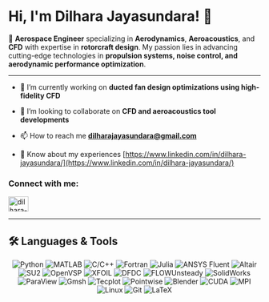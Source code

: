 # Hi, I'm Dilhara Jayasundara! 👋

🚀 **Aerospace Engineer** specializing in **Aerodynamics**, **Aeroacoustics**, and **CFD** with expertise in **rotorcraft design**. My passion lies in advancing cutting-edge technologies in **propulsion systems, noise control, and aerodynamic performance optimization**.

---

- 🔭 I’m currently working on **ducted fan design optimizations using high-fidelity CFD**

- 👯 I’m looking to collaborate on **CFD and aeroacoustics tool developments**

- 📫 How to reach me **dilharajayasundara@gmail.com**

- 📄 Know about my experiences [https://www.linkedin.com/in/dilhara-jayasundara/](https://www.linkedin.com/in/dilhara-jayasundara/)

<h3 align="left">Connect with me:</h3>
<p align="left">
<a href="https://linkedin.com/in/dilhara-jayasundara" target="blank"><img align="center" src="https://raw.githubusercontent.com/rahuldkjain/github-profile-readme-generator/master/src/images/icons/Social/linked-in-alt.svg" alt="dilhara-jayasundara" height="30" width="40" /></a>
</p>

---

## 🛠️ Languages & Tools  

<div align="center">
  <!-- Programming Languages -->
  <img src="https://img.shields.io/badge/Python-3776AB?style=for-the-badge&logo=python&logoColor=white" alt="Python">
  <img src="https://img.shields.io/badge/MATLAB-FF9800?style=for-the-badge&logo=mathworks&logoColor=white" alt="MATLAB">
  <img src="https://img.shields.io/badge/C%2FC%2B%2B-00599C?style=for-the-badge&logo=cplusplus&logoColor=white" alt="C/C++">
  <img src="https://img.shields.io/badge/Fortran-734F96?style=for-the-badge&logoColor=white" alt="Fortran">
  <img src="https://img.shields.io/badge/Julia-9558B2?style=for-the-badge&logo=julia&logoColor=white" alt="Julia">
  
  <!-- CFD Tools -->
  <img src="https://img.shields.io/badge/ANSYS-FF0000?style=for-the-badge&logo=ansys&logoColor=white" alt="ANSYS Fluent">
  <img src="https://img.shields.io/badge/Altair-005395?style=for-the-badge&logo=altair&logoColor=white" alt="Altair">
  <img src="https://img.shields.io/badge/SU2-008FC6?style=for-the-badge&logoColor=white" alt="SU2">
  <img src="https://img.shields.io/badge/OpenVSP-3B82F6?style=for-the-badge&logoColor=white" alt="OpenVSP">
  <img src="https://img.shields.io/badge/XFOIL-6A5ACD?style=for-the-badge&logoColor=white" alt="XFOIL">
  <img src="https://img.shields.io/badge/DFDC-FFA500?style=for-the-badge&logoColor=white" alt="DFDC">
  <img src="https://img.shields.io/badge/FLOWUnsteady-5F9EA0?style=for-the-badge&logoColor=white" alt="FLOWUnsteady">

  <!-- Design & Visualization -->
  <img src="https://img.shields.io/badge/SolidWorks-005DAB?style=for-the-badge&logoColor=white" alt="SolidWorks">
  <img src="https://img.shields.io/badge/ParaView-3776AB?style=for-the-badge&logoColor=white" alt="ParaView">
  <img src="https://img.shields.io/badge/Gmsh-1E90FF?style=for-the-badge&logoColor=white" alt="Gmsh">
  <img src="https://img.shields.io/badge/Tecplot-8DB600?style=for-the-badge&logoColor=white" alt="Tecplot">
  <img src="https://img.shields.io/badge/Pointwise-333333?style=for-the-badge&logoColor=white" alt="Pointwise">
  <img src="https://img.shields.io/badge/Blender-F5792A?style=for-the-badge&logo=blender&logoColor=white" alt="Blender">

  <!-- High-Performance Computing -->
  <img src="https://img.shields.io/badge/CUDA-76B900?style=for-the-badge&logo=nvidia&logoColor=white" alt="CUDA">
  <img src="https://img.shields.io/badge/MPI-0071C5?style=for-the-badge&logoColor=white" alt="MPI">

  <!-- Other Tools -->
  <img src="https://img.shields.io/badge/Linux-FCC624?style=for-the-badge&logo=linux&logoColor=black" alt="Linux">
  <img src="https://img.shields.io/badge/Git-F05032?style=for-the-badge&logo=git&logoColor=white" alt="Git">
  <img src="https://img.shields.io/badge/LaTeX-008080?style=for-the-badge&logo=latex&logoColor=white" alt="LaTeX">
</div>
